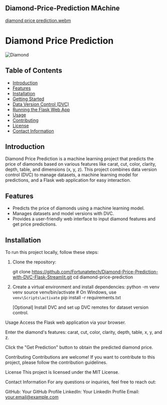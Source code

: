 ## Diamond-Price-Prediction MAchine

[diamond price prediction.webm](https://github.com/Fortunatetech/Diamond-Price-Prediction-with-DVC-Flask-Streamlit/assets/104451288/572d6e4c-dcb7-41da-bfe6-628e7361b2d0)

# Diamond Price Prediction

![Diamond](diamond.jpg)

## Table of Contents

- [Introduction](#introduction)
- [Features](#features)
- [Installation](#installation)
- [Getting Started](#getting-started)
- [Data Version Control (DVC)](#data-version-control-dvc)
- [Running the Flask Web App](#running-the-flask-web-app)
- [Usage](#usage)
- [Contributing](#contributing)
- [License](#license)
- [Contact Information](#contact-information)

## Introduction

Diamond Price Prediction is a machine learning project that predicts the price of diamonds based on various features like carat, cut, color, clarity, depth, table, and dimensions (x, y, z). This project combines data version control (DVC) to manage datasets, a machine learning model for predictions, and a Flask web application for easy interaction.

## Features

- Predicts the price of diamonds using a machine learning model.
- Manages datasets and model versions with DVC.
- Provides a user-friendly web interface to input diamond features and get price predictions.

## Installation

To run this project locally, follow these steps:

1. Clone the repository:

   git clone https://github.com/Fortunatetech/Diamond-Price-Prediction-with-DVC-Flask-Streamlit.git
   cd diamond-price-prediction

2. Create a virtual environment and install dependencies:
   python -m venv venv
   source venv/bin/activate # On Windows, use `venv\Scripts\activate`
   pip install -r requirements.txt

   [Optional] Install DVC and set up DVC remotes for dataset version control.


Usage
Access the Flask web application via your browser.

Enter the diamond's features: carat, cut, color, clarity, depth, table, x, y, and z.

Click the "Get Prediction" button to obtain the predicted diamond price.

Contributing
Contributions are welcome! If you want to contribute to this project, please follow the contribution guidelines.

License
This project is licensed under the MIT License.

Contact Information
For any questions or inquiries, feel free to reach out:

GitHub: Your GitHub Profile
LinkedIn: Your LinkedIn Profile
Email: your.email@example.com
